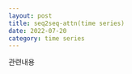 ```yaml
---
layout: post
title: seq2seq-attn(time series)
date: 2022-07-20
category: time series
---
```




관련내용

